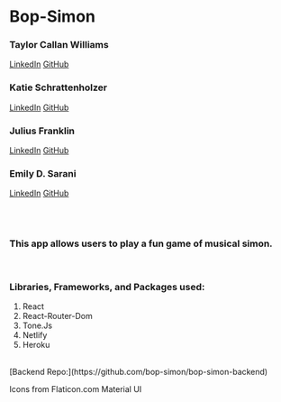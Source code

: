 # Bop-Simon

### Taylor Callan Williams

[LinkedIn](https://www.linkedin.com/in/taylor-c-williams/)
[GitHub](https://github.com/taylor-c-williams)

### Katie Schrattenholzer

[LinkedIn](https://www.linkedin.com/in/k-schrattenholzer/)
[GitHub](https://github.com/k-schrattenholzer)

### Julius Franklin

[LinkedIn](https://www.linkedin.com/in/juliusfranklin88/)
[GitHub](https://github.com/coding-neophyte)

### Emily D. Sarani

[LinkedIn](https://www.linkedin.com/in/emily-sarani/)
[GitHub](https://github.com/EmilyDSarani)

<br>
<br>

### This app allows users to play a fun game of musical simon.

<br>

### Libraries, Frameworks, and Packages used:

1. React
2. React-Router-Dom
3. Tone.Js
4. Netlify
5. Heroku

<br>
[Backend Repo:](https://github.com/bop-simon/bop-simon-backend)

Icons from Flaticon.com
Material UI
